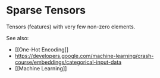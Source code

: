# Sparse Tensors

Tensors (features) with very few non-zero elements.

See also:
- [[One-Hot Encoding]]
- https://developers.google.com/machine-learning/crash-course/embeddings/categorical-input-data
- [[Machine Learning]]